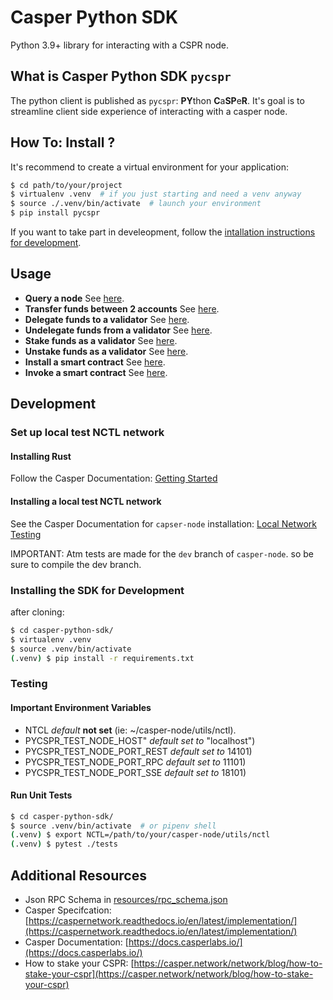 # Casper Python SDK

Python 3.9+ library for interacting with a CSPR node.


## What is Casper Python SDK `pycspr`

The python client is published as `pycspr`: **PY**thon **C**a**SP**e**R**.  It's goal is to streamline client side experience of interacting with a casper node.


## How To: Install ?

It's recommend to create a virtual environment for your application:
```bash
$ cd path/to/your/project
$ virtualenv .venv  # if you just starting and need a venv anyway
$ source ./.venv/bin/activate  # launch your environment
$ pip install pycspr
```
If you want to take part in develeopment, follow the [intallation instructions
for development](#development).

## Usage

* **Query a node** See [here](how_tos/how_to_query_a_node.py).
* **Transfer funds between 2 accounts** See [here](how_tos/how_to_transfer.py).
* **Delegate funds to a validator** See [here](how_tos/how_to_delegate.py).
* **Undelegate funds from a validator**  See [here](how_tos/how_to_undelegate.py).
* **Stake funds as a validator** See [here](how_tos/how_to_stake.py).
* **Unstake funds as a validator** See [here](how_tos/how_to_unstake.py).
* **Install a smart contract** See [here](how_tos/how_to_install_a_contract.py).
* **Invoke a smart contract** See [here](how_tos/how_to_invoke_a_contract.py).

## Development
### Set up local test NCTL network
#### Installing Rust

Follow the Casper Documentation: [Getting
Started](https://docs.casperlabs.io/en/latest/dapp-dev-guide/setup-of-rust-contract-sdk.html)

#### Installing a local test NCTL network
See the Casper Documentation for `capser-node` installation:
[Local Network Testing](https://docs.casperlabs.io/en/latest/dapp-dev-guide/setup-nctl.html)

IMPORTANT: Atm tests are made for the `dev` branch of `casper-node`. so be sure to compile the dev branch. 

### Installing the SDK for Development 

after cloning:
```bash
$ cd casper-python-sdk/
$ virtualenv .venv
$ source .venv/bin/activate
(.venv) $ pip install -r requirements.txt
```

### Testing 
#### Important Environment Variables
* NTCL *default* **not set** (ie: ~/casper-node/utils/nctl).
* PYCSPR_TEST_NODE_HOST" *default set to* "localhost")
* PYCSPR_TEST_NODE_PORT_REST *default set to* 14101)
* PYCSPR_TEST_NODE_PORT_RPC *default set to* 11101)
* PYCSPR_TEST_NODE_PORT_SSE *default set to* 18101)

#### Run Unit Tests
```bash
$ cd casper-python-sdk/
$ source .venv/bin/activate  # or pipenv shell
(.venv) $ export NCTL=/path/to/your/casper-node/utils/nctl
(.venv) $ pytest ./tests
````

## Additional Resources
* Json RPC Schema in [resources/rpc_schema.json](resources/rpc_schema.json)
* Casper Specifcation:
  [https://caspernetwork.readthedocs.io/en/latest/implementation/](https://caspernetwork.readthedocs.io/en/latest/implementation/)
* Casper Documentation: [https://docs.casperlabs.io/](https://docs.casperlabs.io/)
* How to stake your CSPR:
  [https://casper.network/network/blog/how-to-stake-your-cspr](https://casper.network/network/blog/how-to-stake-your-cspr)
